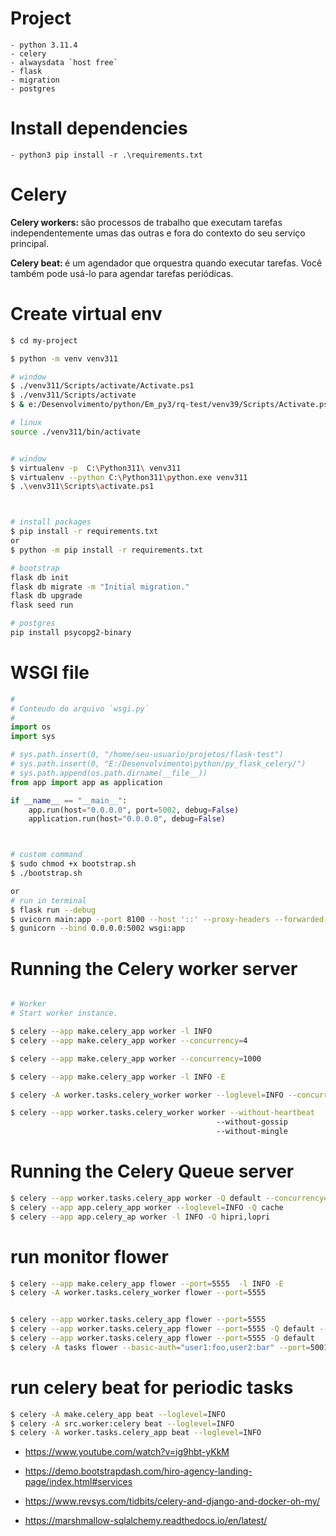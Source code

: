 # Project
    - python 3.11.4
    - celery
    - alwaysdata `host free`
    - flask
    - migration
    - postgres

# Install dependencies
    - python3 pip install -r .\requirements.txt

# Celery

<b>Celery workers: </b> são processos de trabalho que executam tarefas
    independentemente umas das outras e fora do contexto do seu serviço
    principal.

<b>Celery beat: </b> é um agendador que orquestra quando executar tarefas.
    Você também pode usá-lo para agendar tarefas periódicas.





# Create virtual env
```sh
$ cd my-project

$ python -m venv venv311

# window
$ ./venv311/Scripts/activate/Activate.ps1
$ ./venv311/Scripts/activate
$ & e:/Desenvolvimento/python/Em_py3/rq-test/venv39/Scripts/Activate.ps1

# linux
source ./venv311/bin/activate


# window
$ virtualenv -p  C:\Python311\ venv311
$ virtualenv --python C:\Python311\python.exe venv311
$ .\venv311\Scripts\activate.ps1



# install packages
$ pip install -r requirements.txt
or
$ python -m pip install -r requirements.txt

# bootstrap
flask db init
flask db migrate -m "Initial migration."
flask db upgrade
flask seed run

# postgres
pip install psycopg2-binary
```

# WSGI file

```py
#
# Conteudo do arquivo `wsgi.py`
#
import os
import sys

# sys.path.insert(0, "/home/seu-usuario/projetos/flask-test")
# sys.path.insert(0, "E:/Desenvolvimento\python/py_flask_celery/")
# sys.path.append(os.path.dirname(__file__))
from app import app as application

if __name__ == "__main__":
    app.run(host="0.0.0.0", port=5002, debug=False)
    application.run(host="0.0.0.0", debug=False)
```

```sh


# custom command
$ sudo chmod +x bootstrap.sh  
$ ./bootstrap.sh

or
# run in terminal
$ flask run --debug
$ uvicorn main:app --port 8100 --host '::' --proxy-headers --forwarded-allow-ips "::1"
$ gunicorn --bind 0.0.0.0:5002 wsgi:app

```

# Running the Celery worker server

```sh

# Worker
# Start worker instance.

$ celery --app make.celery_app worker -l INFO
$ celery --app make.celery_app worker --concurrency=4

$ celery --app make.celery_app worker --concurrency=1000

$ celery --app make.celery_app worker -l INFO -E

$ celery -A worker.tasks.celery_worker worker --loglevel=INFO --concurrency=2 -E -l info

$ celery --app worker.tasks.celery_worker worker --without-heartbeat 
                                              --without-gossip 
                                              --without-mingle
```


# Running the Celery Queue server

```sh
$ celery --app worker.tasks.celery_app worker -Q default --concurrency=4
$ celery --app app.celery_app worker --loglevel=INFO -Q cache
$ celery --app app.celery_ap worker -l INFO -Q hipri,lopri
```


# run monitor flower
```sh
$ celery --app make.celery_app flower --port=5555  -l INFO -E
$ celery -A worker.tasks.celery_worker flower --port=5555


$ celery --app worker.tasks.celery_app flower --port=5555
$ celery --app worker.tasks.celery_app flower --port=5555 -Q default --concurrency=4
$ celery --app worker.tasks.celery_app flower --port=5555 -Q default
$ celery -A tasks flower --basic-auth="user1:foo,user2:bar" --port=5001

```

# run celery beat for periodic tasks
```sh
$ celery -A make.celery_app beat --loglevel=INFO
$ celery -A src.worker:celery beat --loglevel=INFO
$ celery -A worker.tasks.celery_app beat --loglevel=INFO

```




- https://www.youtube.com/watch?v=ig9hbt-yKkM

- https://demo.bootstrapdash.com/hiro-agency-landing-page/index.html#services

- https://www.revsys.com/tidbits/celery-and-django-and-docker-oh-my/

- https://marshmallow-sqlalchemy.readthedocs.io/en/latest/